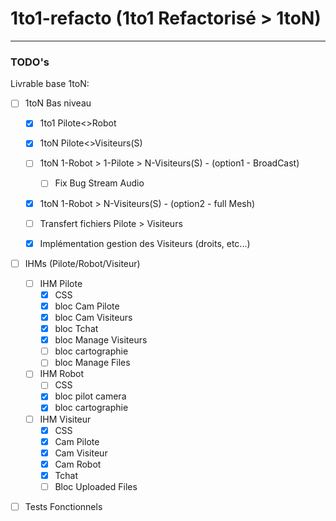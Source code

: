 
# 1to1-refacto (1to1 Refactorisé > 1toN)
------------------------------------------------------------

### TODO's

Livrable base 1toN:

- [ ] 1toN Bas niveau
    - [x] 1to1 Pilote<>Robot
    - [x] 1toN Pilote<>Visiteurs(S)
    - [ ] 1toN 1-Robot > 1-Pilote > N-Visiteurs(S) - (option1 - BroadCast)
        - [ ] Fix Bug Stream Audio
    - [x] 1toN 1-Robot > N-Visiteurs(S) - (option2 - full Mesh)
    - [ ] Transfert fichiers Pilote > Visiteurs
    - [X] Implémentation gestion des Visiteurs (droits, etc...)


- [ ] IHMs (Pilote/Robot/Visiteur)
    - [ ] IHM Pilote 
        - [X] CSS
        - [x] bloc Cam Pilote
        - [x] bloc Cam Visiteurs
        - [x] bloc Tchat
        - [x] bloc Manage Visiteurs
        - [ ] bloc cartographie
        - [ ] bloc Manage Files
    - [ ] IHM Robot 
        - [ ] CSS
        - [x] bloc pilot camera
        - [x] bloc cartographie
    - [ ] IHM Visiteur 
        - [x] CSS
        - [x] Cam Pilote
        - [x] Cam Visiteur
        - [x] Cam Robot
        - [x] Tchat
        - [ ] Bloc Uploaded Files

- [ ] Tests Fonctionnels




